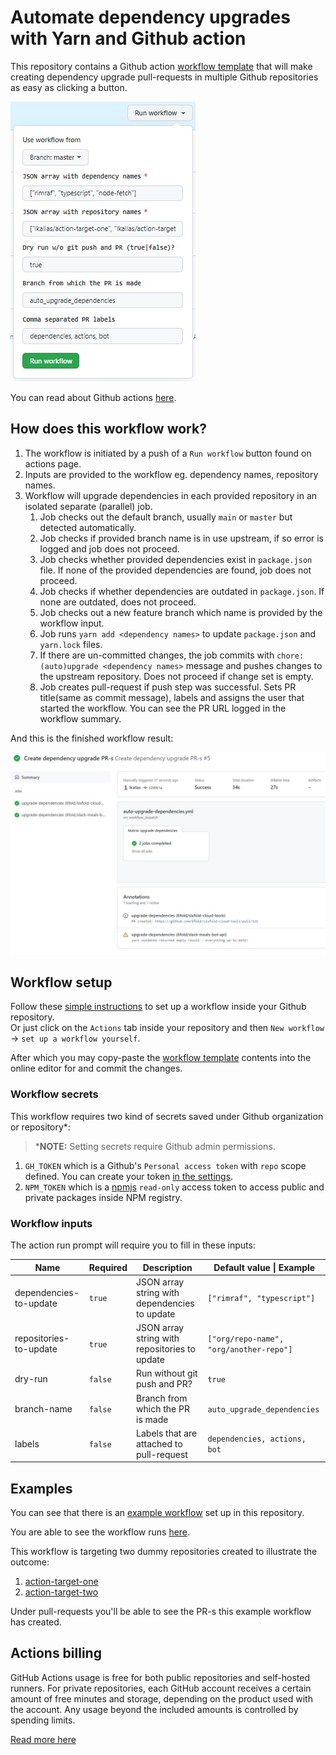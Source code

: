 # Automate dependency upgrades with Yarn and Github action

This repository contains a Github action [workflow template](./auto-upgrade-dependencies.yml) that will make creating 
dependency upgrade pull-requests in multiple Github repositories as easy as clicking a button.  

![workflow result](./images/run_workflow.jpg)  

You can read about Github actions [here](https://docs.github.com/en/actions).

## How does this workflow work?

1. The workflow is initiated by a push of a `Run workflow` button found on actions page.
2. Inputs are provided to the workflow eg. dependency names, repository names.
3. Workflow will upgrade dependencies in each provided repository in an isolated separate (parallel) job.
   1. Job checks out the default branch, usually `main` or `master` but detected automatically.
   2. Job checks if provided branch name is in use upstream, if so error is logged and job does not proceed.
   3. Job checks whether provided dependencies exist in `package.json` file. If none of the provided dependencies are found, job does not proceed.
   4. Job checks if whether dependencies are outdated in `package.json`. If none are outdated, does not proceed.
   5. Job checks out a new feature branch which name is provided by the workflow input.
   6. Job runs `yarn add <dependency names>` to update `package.json` and `yarn.lock` files.
   7. If there are un-committed changes, the job commits with `chore: (auto)upgrade <dependency names>` message and pushes changes to the upstream repository. Does not proceed if change set is empty.
   8. Job creates pull-request if push step was successful. Sets PR title(same as commit message), labels and assigns the user that started the workflow. You can see the PR URL logged in the workflow summary.  


And this is the finished workflow result:  

![workflow result](./images/result.jpg)

## Workflow setup

Follow these [simple instructions](https://docs.github.com/en/actions/quickstart) to set up a workflow inside your Github repository.  
Or just click on the `Actions` tab inside your repository and then `New workflow` -> `set up a workflow yourself`.

After which you may copy-paste the [workflow template](./auto-upgrade-dependencies.yml) contents into the online editor for  and commit the changes.

### Workflow secrets

This workflow requires two kind of secrets saved under Github organization or repository*:

> ***NOTE:** Setting secrets require Github admin permissions.

1. `GH_TOKEN` which is a Github's `Personal access token` with `repo` scope defined. You can create your token [in the settings](https://github.com/settings/tokens/new).
2. `NPM_TOKEN` which is a [npmjs](https://www.npmjs.com/) `read-only` access token to access public and private packages inside NPM registry.

### Workflow inputs

The action run prompt will require you to fill in these inputs:


| Name                   | Required | Description                                   | Default value \| Example                |
|------------------------|----------|-----------------------------------------------|-----------------------------------------|
| dependencies-to-update | `true`   | JSON array string with dependencies to update | `["rimraf", "typescript"]`              |
| repositories-to-update | `true`   | JSON array string with repositories to update | `["org/repo-name", "org/another-repo"]` |
| dry-run                | `false`  | Run without git push and PR?                  | `true`                                  |
| branch-name            | `false`  | Branch from which the PR is made              | `auto_upgrade_dependencies`             |
| labels                 | `false`  | Labels that are attached to pull-request      | `dependencies, actions, bot`            |

## Examples

You can see that there is an [example workflow](./.github/workflows/example.yml) set up in this repository.  

You are able to see the workflow runs [here](https://github.com/lkallas/auto-upgrade-dependencies-workflow/actions/workflows/example.yml).  

This workflow is targeting two dummy repositories created to illustrate the outcome:  

1. [action-target-one](https://github.com/lkallas/action-target-one)
2. [action-target-two](https://github.com/lkallas/action-target-two)  

Under pull-requests you'll be able to see the PR-s this example workflow has created.

## Actions billing

GitHub Actions usage is free for both public repositories and self-hosted runners. 
For private repositories, each GitHub account receives a certain amount of free minutes and storage, 
depending on the product used with the account. Any usage beyond the included amounts is controlled by spending limits.

[Read more here](https://docs.github.com/en/billing/managing-billing-for-github-actions/about-billing-for-github-actions)
